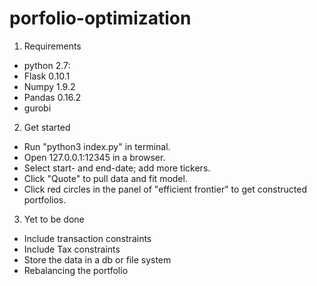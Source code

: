 
# porfolio-optimization

1. Requirements 
 * python 2.7:
 * Flask 0.10.1
 * Numpy 1.9.2
 * Pandas 0.16.2
 * gurobi 

2. Get started
 * Run "python3 index.py" in terminal.
 * Open 127.0.0.1:12345 in a browser.
 * Select start- and end-date; add more tickers.
 * Click "Quote" to pull data and fit model.
 * Click red circles in the panel of "efficient frontier" to get constructed portfolios.

3. Yet to be done
 * Include transaction constraints
 * Include Tax constraints
 * Store the data in a db or file system
 * Rebalancing the portfolio
